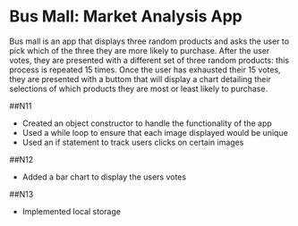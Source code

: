 # Bus Mall: Market Analysis App

Bus mall is an app that displays three random products and asks the user to pick which of the three they are more likely to purchase. After the user votes, they are presented with a different set of three random products: this process is repeated 15 times. Once the user has exhausted their 15 votes, they are presented with a buttom that will display a chart detailing their selections of which products they are most or least likely to purchase. 

##N11
* Created an object constructor to handle the functionality of the app
* Used a while loop to ensure that each image displayed would be unique
* Used an if statement to track users clicks on certain images

##N12
* Added a bar chart to display the users votes

##N13
* Implemented local storage
